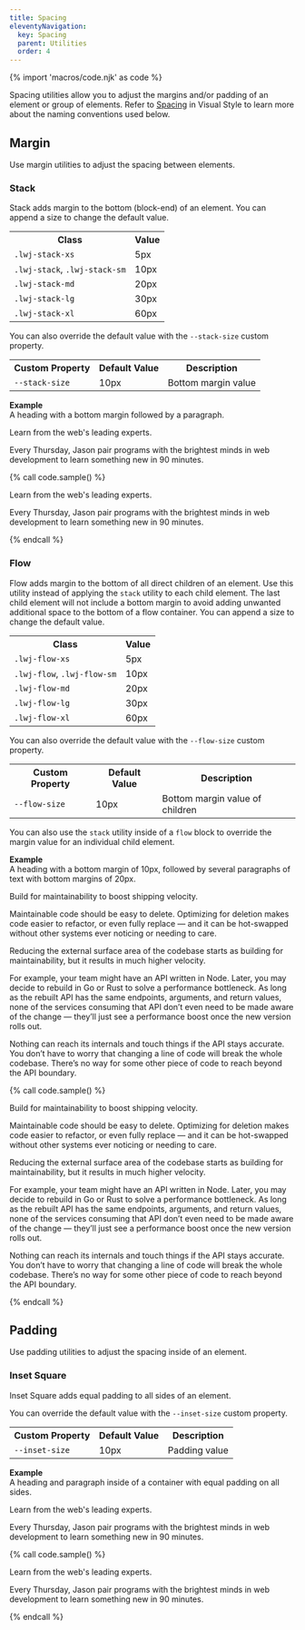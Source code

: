 ```yaml
---
title: Spacing
eleventyNavigation:
  key: Spacing
  parent: Utilities
  order: 4
---
```


{% import 'macros/code.njk' as code %}

Spacing utilities allow you to adjust the margins and/or padding of an element or group of elements. Refer to [Spacing](/visual-style/spacing/) in Visual Style to learn more about the naming conventions used below.

## Margin

Use margin utilities to adjust the spacing between elements.

### Stack

Stack adds margin to the bottom (block-end) of an element. You can append a size to change the default value.

<table class="doc-table">
  <tr>
    <th>Class</th>
    <th>Value</th>
  </tr>
  <tr>
    <td><code>.lwj-stack-xs</code></td>
    <td>5px</td>
  </tr>
  <tr>
    <td><code>.lwj-stack</code>, <code>.lwj-stack-sm</code></td>
    <td>10px</td>
  </tr>
  <tr>
    <td><code>.lwj-stack-md</code></td>
    <td>20px</td>
  </tr>
  <tr>
    <td><code>.lwj-stack-lg</code></td>
    <td>30px</td>
  </tr>
  <tr>
    <td><code>.lwj-stack-xl</code></td>
    <td>60px</td>
  </tr>
</table>

You can also override the default value with the <code>\--stack-size</code> custom property. 

<table class="doc-table">
  <tr>
    <th>Custom Property</th>
    <th>Default Value</th>
    <th>Description</th>
  </tr>
  <tr>
    <td><code>--stack-size</code></td>
    <td>10px</td>
    <td>Bottom margin value</td>
  </tr>
</table>

**Example**  
A heading with a bottom margin followed by a paragraph.

<div class="doc-example">
  <p class="lwj-stack lwj-heading-2">Learn from the web's leading experts.</p>
  <p>Every Thursday, Jason pair programs with the brightest minds in web development to learn something new in 90 minutes.</p>
</div>

{% call code.sample() %}
<p class="lwj-stack lwj-heading-2">Learn from the web's leading experts.</p>
<p>Every Thursday, Jason pair programs with the brightest minds in web development to learn something new in 90 minutes.</p>
{% endcall %}

### Flow

Flow adds margin to the bottom of all direct children of an element. Use this utility instead of applying the `stack` utility to each child element. The last child element will not include a bottom margin to avoid adding unwanted additional space to the bottom of a flow container. You can append a size to change the default value.

<table class="doc-table">
  <tr>
    <th>Class</th>
    <th>Value</th>
  </tr>
  <tr>
    <td><code>.lwj-flow-xs</code></td>
    <td>5px</td>
  </tr>
  <tr>
    <td><code>.lwj-flow</code>, <code>.lwj-flow-sm</code></td>
    <td>10px</td>
  </tr>
  <tr>
    <td><code>.lwj-flow-md</code></td>
    <td>20px</td>
  </tr>
  <tr>
    <td><code>.lwj-flow-lg</code></td>
    <td>30px</td>
  </tr>
  <tr>
    <td><code>.lwj-flow-xl</code></td>
    <td>60px</td>
  </tr>
</table>

You can also override the default value with the `--flow-size` custom property.

<table class="doc-table">
  <tr>
    <th>Custom Property</th>
    <th>Default Value</th>
    <th>Description</th>
  </tr>
  <tr>
    <td><code>--flow-size</code></td>
    <td>10px</td>
    <td>Bottom margin value of children</td>
  </tr>
</table>

You can also use the `stack` utility inside of a `flow` block to override the margin value for an individual child element.

**Example**  
A heading with a bottom margin of 10px, followed by several paragraphs of text with bottom margins of 20px.

<div class="doc-example">
  <div class="lwj-flow-md">
    <p class="lwj-stack lwj-heading-1">Build for maintainability to boost shipping velocity.</p>
    <p>Maintainable code should be easy to delete. Optimizing for deletion makes code easier to refactor, or even fully replace — and it can be hot-swapped without other systems ever noticing or needing to care.</p>
    <p>Reducing the external surface area of the codebase starts as building for maintainability, but it results in much higher velocity.</p>
    <p>For example, your team might have an API written in Node. Later, you may decide to rebuild in Go or Rust to solve a performance bottleneck. As long as the rebuilt API has the same endpoints, arguments, and return values, none of the services consuming that API don’t even need to be made aware of the change — they’ll just see a performance boost once the new version rolls out.</p>
    <p>Nothing can reach its internals and touch things if the API stays accurate. You don’t have to worry that changing a line of code will break the whole codebase. There’s no way for some other piece of code to reach beyond the API boundary.</p>
  </div>
</div>

{% call code.sample() %}
<div class="lwj-flow-md">
  <p class="lwj-stack lwj-heading-1">Build for maintainability to boost shipping velocity.</p>
  <p>Maintainable code should be easy to delete. Optimizing for deletion makes code easier to refactor, or even fully replace — and it can be hot-swapped without other systems ever noticing or needing to care.</p>
  <p>Reducing the external surface area of the codebase starts as building for maintainability, but it results in much higher velocity.</p>
  <p>For example, your team might have an API written in Node. Later, you may decide to rebuild in Go or Rust to solve a performance bottleneck. As long as the rebuilt API has the same endpoints, arguments, and return values, none of the services consuming that API don’t even need to be made aware of the change — they’ll just see a performance boost once the new version rolls out.</p>
  <p>Nothing can reach its internals and touch things if the API stays accurate. You don’t have to worry that changing a line of code will break the whole codebase. There’s no way for some other piece of code to reach beyond the API boundary.</p>
</div>
{% endcall %}

## Padding

Use padding utilities to adjust the spacing inside of an element.

### Inset Square

Inset Square adds equal padding to all sides of an element.

You can override the default value with the `--inset-size` custom property.

<table class="doc-table">
  <tr>
    <th>Custom Property</th>
    <th>Default Value</th>
    <th>Description</th>
  </tr>
  <tr>
    <td><code>--inset-size</code></td>
    <td>10px</td>
    <td>Padding value</td>
  </tr>
</table>

**Example**  
A heading and paragraph inside of a container with equal padding on all sides.

<div class="doc-example">
  <div class="lwj-surface lwj-inset-square">
    <p class="lwj-stack lwj-heading-2">Learn from the web's leading experts.</p>
    <p>Every Thursday, Jason pair programs with the brightest minds in web development to learn something new in 90 minutes.</p>
  </div>
</div>

{% call code.sample() %}
<div class="lwj-surface lwj-inset-square">
  <p class="lwj-stack lwj-heading-2">Learn from the web's leading experts.</p>
  <p>Every Thursday, Jason pair programs with the brightest minds in web development to learn something new in 90 minutes.</p>
</div>
{% endcall %}

<!-- ### Inset Squish

Inset Squish adds more padding to the sides of an element than the top and bottom.

You can override the default value with the `--inset-size` custom property.

<table class="doc-table">
  <tr>
    <th>Custom Property</th>
    <th>Default Value</th>
    <th>Description</th>
  </tr>
  <tr>
    <td><code>--inset-size</code></td>
    <td>8px 30px</td>
    <td>Padding value</td>
  </tr>
</table>

**Example**  
A heading and paragraph inside of a container with more padding on the sides than the top and bottom.

<div class="doc-example">
  <div class="lwj-surface lwj-inset-squish">
    <p class="lwj-stack lwj-heading-2">Learn from the web's leading experts.</p>
    <p>Every Thursday, Jason pair programs with the brightest minds in web development to learn something new in 90 minutes.</p>
  </div>
</div>

{% call code.sample() %}
<div class="lwj-surface lwj-inset-squish">
  <p class="lwj-stack lwj-heading-2">Learn from the web's leading experts.</p>
  <p>Every Thursday, Jason pair programs with the brightest minds in web development to learn something new in 90 minutes.</p>
</div>
{% endcall %} -->
